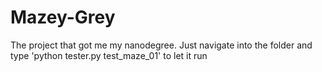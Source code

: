 # Mazey-Grey
The project that got me my nanodegree. Just navigate into the folder and type 'python tester.py test_maze_01' to let it run
